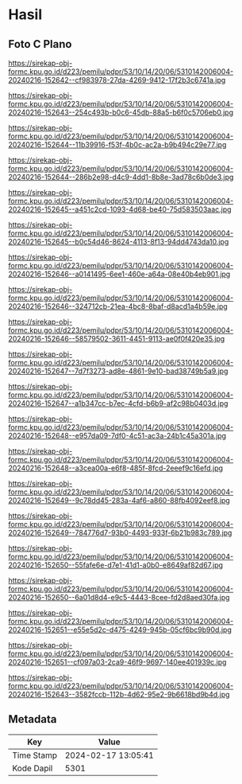 # Hasil

## Foto C Plano

https://sirekap-obj-formc.kpu.go.id/d223/pemilu/pdpr/53/10/14/20/06/5310142006004-20240216-152642--cf983978-27da-4269-9412-17f2b3c6741a.jpg

https://sirekap-obj-formc.kpu.go.id/d223/pemilu/pdpr/53/10/14/20/06/5310142006004-20240216-152643--254c493b-b0c6-45db-88a5-b6f0c5706eb0.jpg

https://sirekap-obj-formc.kpu.go.id/d223/pemilu/pdpr/53/10/14/20/06/5310142006004-20240216-152644--11b39916-f53f-4b0c-ac2a-b9b494c29e77.jpg

https://sirekap-obj-formc.kpu.go.id/d223/pemilu/pdpr/53/10/14/20/06/5310142006004-20240216-152644--286b2e98-d4c9-4dd1-8b8e-3ad78c6b0de3.jpg

https://sirekap-obj-formc.kpu.go.id/d223/pemilu/pdpr/53/10/14/20/06/5310142006004-20240216-152645--a451c2cd-1093-4d68-be40-75d583503aac.jpg

https://sirekap-obj-formc.kpu.go.id/d223/pemilu/pdpr/53/10/14/20/06/5310142006004-20240216-152645--b0c54d46-8624-4113-8f13-94dd4743da10.jpg

https://sirekap-obj-formc.kpu.go.id/d223/pemilu/pdpr/53/10/14/20/06/5310142006004-20240216-152646--a0141495-6ee1-460e-a64a-08e40b4eb901.jpg

https://sirekap-obj-formc.kpu.go.id/d223/pemilu/pdpr/53/10/14/20/06/5310142006004-20240216-152646--324712cb-21ea-4bc8-8baf-d8acd1a4b59e.jpg

https://sirekap-obj-formc.kpu.go.id/d223/pemilu/pdpr/53/10/14/20/06/5310142006004-20240216-152646--58579502-3611-4451-9113-ae0f0f420e35.jpg

https://sirekap-obj-formc.kpu.go.id/d223/pemilu/pdpr/53/10/14/20/06/5310142006004-20240216-152647--7d7f3273-ad8e-4861-9e10-bad38749b5a9.jpg

https://sirekap-obj-formc.kpu.go.id/d223/pemilu/pdpr/53/10/14/20/06/5310142006004-20240216-152647--a1b347cc-b7ec-4cfd-b6b9-af2c98b0403d.jpg

https://sirekap-obj-formc.kpu.go.id/d223/pemilu/pdpr/53/10/14/20/06/5310142006004-20240216-152648--e957da09-7df0-4c51-ac3a-24b1c45a301a.jpg

https://sirekap-obj-formc.kpu.go.id/d223/pemilu/pdpr/53/10/14/20/06/5310142006004-20240216-152648--a3cea00a-e6f8-485f-8fcd-2eeef9c16efd.jpg

https://sirekap-obj-formc.kpu.go.id/d223/pemilu/pdpr/53/10/14/20/06/5310142006004-20240216-152649--9c78dd45-283a-4af6-a860-88fb4092eef8.jpg

https://sirekap-obj-formc.kpu.go.id/d223/pemilu/pdpr/53/10/14/20/06/5310142006004-20240216-152649--784776d7-93b0-4493-933f-6b21b983c789.jpg

https://sirekap-obj-formc.kpu.go.id/d223/pemilu/pdpr/53/10/14/20/06/5310142006004-20240216-152650--55fafe6e-d7e1-41d1-a0b0-e8649af82d67.jpg

https://sirekap-obj-formc.kpu.go.id/d223/pemilu/pdpr/53/10/14/20/06/5310142006004-20240216-152650--6a01d8d4-e9c5-4443-8cee-fd2d8aed30fa.jpg

https://sirekap-obj-formc.kpu.go.id/d223/pemilu/pdpr/53/10/14/20/06/5310142006004-20240216-152651--e55e5d2c-d475-4249-945b-05cf6bc9b90d.jpg

https://sirekap-obj-formc.kpu.go.id/d223/pemilu/pdpr/53/10/14/20/06/5310142006004-20240216-152651--cf097a03-2ca9-46f9-9697-140ee401939c.jpg

https://sirekap-obj-formc.kpu.go.id/d223/pemilu/pdpr/53/10/14/20/06/5310142006004-20240216-152643--3582fccb-112b-4d62-95e2-9b6618bd9b4d.jpg


## Metadata

| Key        | Value               |
| ---------- | ------------------- |
| Time Stamp | 2024-02-17 13:05:41 |
| Kode Dapil | 5301                |



